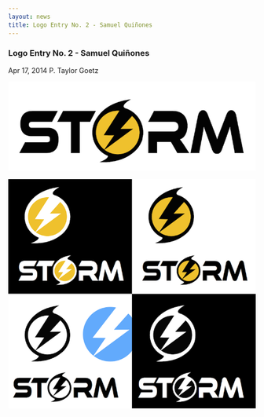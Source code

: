 ```yaml
---
layout: news
title: Logo Entry No. 2 - Samuel Quiñones
---
```

<!--Post Header-->
<h3 class="news-title">Logo Entry No. 2 - Samuel Quiñones</h3>
<div class="news-meta">
    <i class="fa fa-calendar"></i> Apr 17, 2014 <i class="fa fa-user"></i> P. Taylor Goetz
</div>
<!--Post Body-->
<p><img src="storm_logo02-1.png" alt="Storm Logo" class="img-responsive"></p>
<p><img src="storm_logo02-2.png" alt="Storm Logo" class="img-responsive"></p>